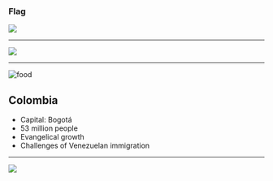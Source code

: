 ### Flag

![](https://upload.wikimedia.org/wikipedia/commons/2/21/Flag_of_Colombia.svg)

---

![](https://upload.wikimedia.org/wikipedia/commons/c/ca/COL_orthographic_%28San_Andr%C3%A9s_and_Providencia_special%29.svg)

---

![food](https://res.cloudinary.com/kiekies/image/upload/v1730052363/prayer/v4rwa0e11jpsixuvighb.jpg)

## Colombia

- Capital: Bogotá
- 53 million people
- Evangelical growth
- Challenges of Venezuelan immigration

---

![](https://player.vimeo.com/video/74936616)
